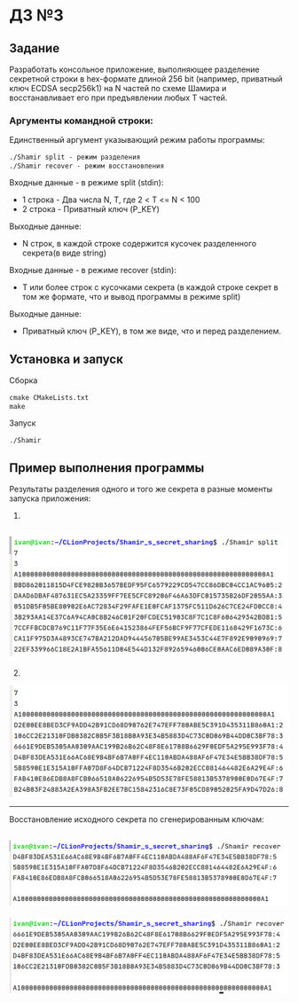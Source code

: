# ДЗ №3

## Задание

Разработать консольное приложение, выполняющее разделение секретной строки в hex-формате длиной 256 bit (например, приватный ключ ECDSA secp256k1) на N частей по схеме Шамира и восстанавливает его при предъявлении любых T частей.

### Аргументы командной строки:
Единственный аргумент указывающий режим работы программы:

    ./Shamir split - режим разделения
    ./Shamir recover - режим восстановления

Входные данные - в режиме split (stdin):
- 1 строка - Два числа N, T, где 2 < T <= N < 100
- 2 строка - Приватный ключ (P_KEY)

Выходные данные:
- N строк, в каждой строке содержится кусочек разделенного секрета(в виде string)


Входные данные - в режиме recover (stdin):
- T или более строк с кусочками секрета (в каждой строке секрет в том же формате, что и вывод программы в режиме split)

Выходные данные:
- Приватный ключ (P_KEY), в том же виде, что и перед разделением. 


## Установка и запуск

Сборка

```
cmake CMakeLists.txt
make
```

Запуск

```
./Shamir
```

## Пример выполнения программы

Результаты разделения одного и того же секрета в разные моменты запуска приложения:
  
1)
![example1](screenshots/split(2).png)  
-----------------------------------------------------------   
  
2)
![example2](screenshots/split(1).png)  
  

  
-----------------------------------------------------------  
 
  
Восстановление исходного секрета по сгенерированным ключам:

![example3](screenshots/recover(1).png)  
-----------------------------------------------------------   

![example4](screenshots/recover(2).png)  
